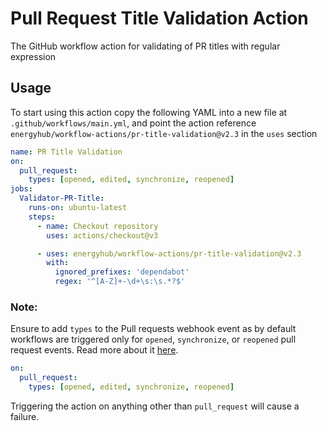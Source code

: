 # Pull Request Title Validation Action
The GitHub workflow action for validating of PR titles with regular expression

## Usage

To start using this action copy the following YAML into a new file at `.github/workflows/main.yml`, 
and point the action reference `energyhub/workflow-actions/pr-title-validation@v2.3` in the `uses` section

```yaml
name: PR Title Validation
on:
  pull_request:
    types: [opened, edited, synchronize, reopened]
jobs:
  Validator-PR-Title:
    runs-on: ubuntu-latest
    steps:
      - name: Checkout repository
        uses: actions/checkout@v3

      - uses: energyhub/workflow-actions/pr-title-validation@v2.3
        with:
          ignored_prefixes: 'dependabot'
          regex: '^[A-Z]+-\d+\s:\s.*?$'
```

### Note:
Ensure to add `types` to the Pull requests webhook event as by default workflows are triggered only
for `opened`, `synchronize`, or `reopened` pull request events. Read more about
it [here](https://docs.github.com/en/free-pro-team@latest/actions/reference/events-that-trigger-workflows#pull_request).
```yaml
on:
  pull_request:
    types: [opened, edited, synchronize, reopened]
```

Triggering the action on anything other than `pull_request` will cause a failure.